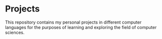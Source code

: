 # Projects
This repository contains my personal projects in different computer languages for the purposes of learning and exploring the field of computer sciences.
